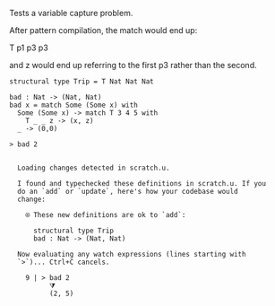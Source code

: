 Tests a variable capture problem.

After pattern compilation, the match would end up:

T p1 p3 p3

and z would end up referring to the first p3 rather than the second.

``` unison
structural type Trip = T Nat Nat Nat

bad : Nat -> (Nat, Nat)
bad x = match Some (Some x) with
  Some (Some x) -> match T 3 4 5 with
    T _ _ z -> (x, z)
  _ -> (0,0)

> bad 2
```

``` ucm

  Loading changes detected in scratch.u.

  I found and typechecked these definitions in scratch.u. If you
  do an `add` or `update`, here's how your codebase would
  change:
  
    ⍟ These new definitions are ok to `add`:
    
      structural type Trip
      bad : Nat -> (Nat, Nat)
  
  Now evaluating any watch expressions (lines starting with
  `>`)... Ctrl+C cancels.

    9 | > bad 2
          ⧩
          (2, 5)

```
